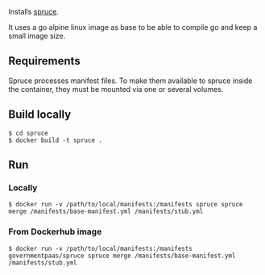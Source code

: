 Installs [spruce](https://github.com/geofffranks/spruce).

It uses a go alpine linux image as base to be able to compile go and keep a small image size.

## Requirements
Spruce processes manifest files. To make them available to spruce inside the container, they must be mounted via one or several volumes.

## Build locally

```
$ cd spruce
$ docker build -t spruce .
```

## Run

### Locally

```
$ docker run -v /path/to/local/manifests:/manifests spruce spruce merge /manifests/base-manifest.yml /manifests/stub.yml
```

### From Dockerhub image

```
$ docker run -v /path/to/local/manifests:/manifests governmentpaas/spruce spruce merge /manifests/base-manifest.yml /manifests/stub.yml

```
